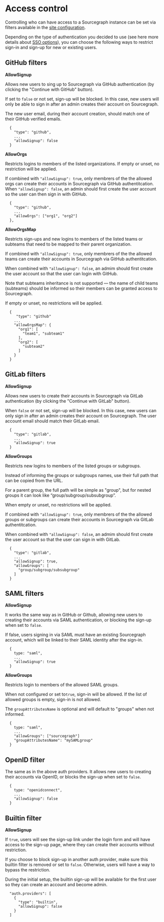 # Access control

Controlling who can have access to a Sourcegraph instance can be set via filters available in the [site configuration](../config/site_config.md).

Depending on the type of authentication you decided to use (see here more details about [SSO options](../auth/index.md)), you can choose the following ways to restrict sign-in and sign-up for new or existing users.

## GitHub filters

**AllowSignup**

  Allows new users to sing up to Sourcegraph via GitHub authentication (by clicking the "Continue with GitHub" button).
    
  If set to `false` or not set, sign-up will be blocked. In this case, new users will only be able to sign in after an admin creates their account on Sourcegraph.
  
  The new user email, during their account creation, should match one of their GitHub verified emails.

  ````
    {
      "type": "github",
      ...
      "allowSignup": false
    }
  ````

**AllowOrgs**

  Restricts logins to members of the listed organizations. If empty or unset, no restriction will be applied.

  If combined with `"allowSignup": true`, only membrers of the the allowed orgs can create their accounts in Sourcegraph via GitHub authentitcation.
  When `"allowSignup": false`, an admin should first create the user account so the user can then sign in with GitHub.

  ````
    {
      "type": "github",
      ...
      "allowOrgs": ["org1", "org2"] 
    },
  ````
 

**AllowOrgsMap**

  Restricts sign-ups and new logins to members of the listed teams or subteams that need to be mapped to their parent organization.

  If combined with `"allowSignup": true`, only membrers of the the allowed teams can create their accounts in Sourcegraph via GitHub authentitcation.

  When combined with `"allowSignup": false`, an admim should first create the user account so that the user can login with GitHub.

  Note that subteams inheritance is not supported — the name of child teams (subteams) should be informed so their members can be granted access to Sourcegraph.
  
  If empty or unset, no restrictions will be applied.

  ````
    {
       "type": "github"
      ... 
      "allowOrgsMap": {
        "org1": [
          "team1", "subteam1"
        ],
        "org2": [
          "subteam2"
        ]
      }
    }
  ````


## GitLab filters

**AllowSignup**

  Allows new users to create their accounts in Sourcegraph via GitLab authentication (by clicking the "Continue with GitLab" button).
  
  When `false` or not set, sign-up will be blocked. In this case, new users can only sign in after an admin creates their account on Sourcegraph. The user account email should match their GitLab email.


  ````
    {
      "type": "gitlab",
      ...
      "allowSignup": true
    }
  ````

**AllowGroups**

  Restricts new logins to members of the listed groups or subgroups. 
  
  Instead of informing the groups or subgroups names, use their full path that can be copied from the URL.

  For a parent group, the full path will be simple as "group", but for nested groups it can look like “group/subgroup/subsubgroup”.

  When empty or unset, no restrictions will be applied.

  If combined with `"allowSignup": true`, only membrers of the the allowed groups or subgroups can create their accounts in Sourcegraph via GitLab authentitcation.

  When combined with `"allowSignup": false`, an admim should first create the user account so that the user can sign in with GitLab.


  ````
    {
      "type": "gitlab",
      ...
      "allowSignup": true,
      "allowGroups": [
        "group/subgroup/subsubgroup"
      ]
    }
  ````

## SAML filters 

  **AllowSignup**

  It works the same way as in GitHub or Github, allowing new users to creating their accounts via SAML authentication, or blocking the sign-up when set to `false`.

  If false, users signing in via SAML must have an existing Sourcegraph account, which will be linked to their SAML identity after the sign-in.

  ````
    {
      type: "saml",
      ...
      "allowSignup": true
    }
  ````

  **AllowGroups**

  Restricts login to members of the allowed SAML groups.

  When not configured or set to`true`, sign-in will be allowed.
  If the list of allowed groups is empty, sign-in is not allowed.

  The `groupAttributesName` is optional and will default to "groups" when not informed.

  ````
    {
      type: "saml",
      ...
      "allowGroups": ["sourcegraph"]
      "groupAttributesName": "mySAMLgroup"
    }
  ````

## OpenID filter
  The same as in the above auth providers. It allows new users to creating their accounts via OpenID, or blocks the sign-up when set to `false`.

  ````
    {
      type: "openidconnect",
      ...
      "allowSignup": false
    }
  ````

## Builtin filter

  **AllowSignup**

  If `true`, users will see the sign-up link under the login form and will have access to the sign-up page, where they can create their accounts without restriction.

  If you choose to block sign-up in another auth provider, make sure this builtin filter is removed or set to `false`. Otherwise, users will have a way to bypass the restriction.

  During the initial setup, the builtin sign-up will be available for the first user so they can create an account and become admin.

  ```
    "auth.providers": [
      {
        "type": "builtin",
        "allowSignup": false
      }
    ]
  ````

